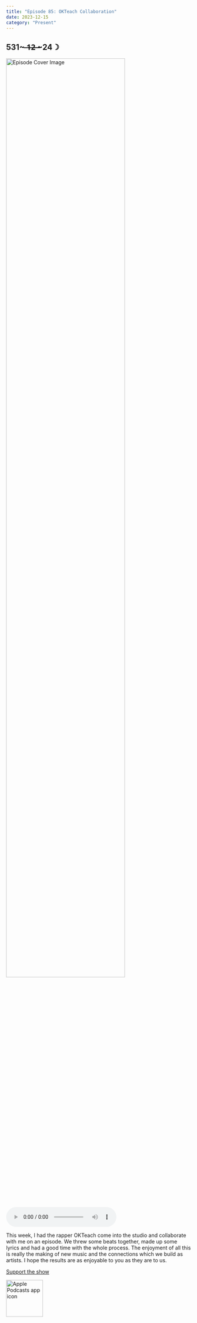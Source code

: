 ```yaml
---
title: "Episode 85: OKTeach Collaboration"
date: 2023-12-15
category: "Present"
---
```

## 531~ ̶1̶2̶ ̶~24☽
<img src="https://artwork.captivate.fm/6b7a7527-b6e6-4512-b660-fcc0b7e877a7/-opX7tpLAXRuMDvjmGlF_C_Y.jpg" alt="Episode Cover Image" width=80%/>
<audio controls>
  <source src="https://podcasts.captivate.fm/media/f90d95ff-9f5a-4b90-94d6-95bdd037a1e9/14152420-episode-85-okteach-collaboration.mp3" type="audio/mpeg">
  Your browser does not support the audio element.
</audio>

<p>This week, I had the rapper OKTeach come into the studio and collaborate with me on an episode. We threw some beats together, made up some lyrics and had a good time with the whole process. The enjoyment of all this is really the making of new music and the connections which we build as artists. I hope the results are as enjoyable to you as they are to us.  </p><a rel="payment" href="https://www.paypal.com/donate/?hosted_button_id=WX3GRUK5BHJLS">Support the show</a>

<a href="https://podcasts.apple.com/us/podcast/living-room-music/id1608791560?tscg=30200&itsct=podcast_box_appicon&ls=1&mttnsubad=1608791560" style="display: inline-block;"><img src="https://toolbox.marketingtools.apple.com/api/v2/badges/app-icon-podcasts/standard/en-us" alt="Apple Podcasts app icon" style="width: 100px; height: 100px; vertical-align: middle; object-fit: contain;" /></a>
    